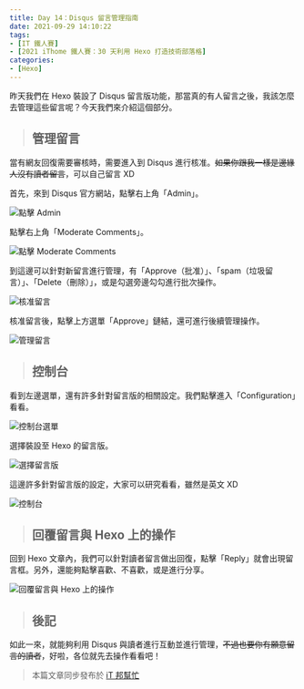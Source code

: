 ```yaml
---
title: Day 14：Disqus 留言管理指南
date: 2021-09-29 14:10:22
tags:
- [IT 鐵人賽]
- [2021 iThome 鐵人賽：30 天利用 Hexo 打造技術部落格]
categories:
- [Hexo]
---
```


昨天我們在 Hexo 裝設了 Disqus 留言版功能，那當真的有人留言之後，我該怎麼去管理這些留言呢？今天我們來介紹這個部分。

<!-- more -->

> ## 管理留言

當有網友回復需要審核時，需要進入到 Disqus 進行核准。~~如果你跟我一樣是邊緣人沒有讀者留言~~，可以自己留言 XD

首先，來到 Disqus 官方網站，點擊右上角「Admin」。

![點擊 Admin](https://i.imgur.com/RlUhb7I.png)

點擊右上角「Moderate Comments」。

![點擊 Moderate Comments](https://i.imgur.com/RUgGz0I.png)

到這邊可以針對新留言進行管理，有「Approve（批准）」、「spam（垃圾留言）」、「Delete（刪除）」，或是勾選旁邊勾勾進行批次操作。

![核准留言](https://i.imgur.com/CDCnVhJ.png)

核准留言後，點擊上方選單「Approve」鏈結，還可進行後續管理操作。

![管理留言](https://i.imgur.com/bRxmTm1.png)

> ## 控制台

看到左邊選單，還有許多針對留言版的相關設定。我們點擊進入「Configuration」看看。

![控制台選單](https://i.imgur.com/m2BZhK8.png)

選擇裝設至 Hexo 的留言版。

![選擇留言版](https://i.imgur.com/XYQ5zEk.png)

這邊許多針對留言版的設定，大家可以研究看看，雖然是英文 XD

![控制台](https://i.imgur.com/3UvFcxx.png)

> ## 回覆留言與 Hexo 上的操作

回到 Hexo 文章內，我們可以針對讀者留言做出回復，點擊「Reply」就會出現留言框。另外，還能夠點擊喜歡、不喜歡，或是進行分享。

![回覆留言與 Hexo 上的操作](https://i.imgur.com/BpTvtn6.png)

> ## 後記

如此一來，就能夠利用 Disqus 與讀者進行互動並進行管理，~~不過也要你有願意留言的讀者~~，好啦，各位就先去操作看看吧！

> 本篇文章同步發布於 [iT 邦幫忙](https://ithelp.ithome.com.tw/articles/10274567)